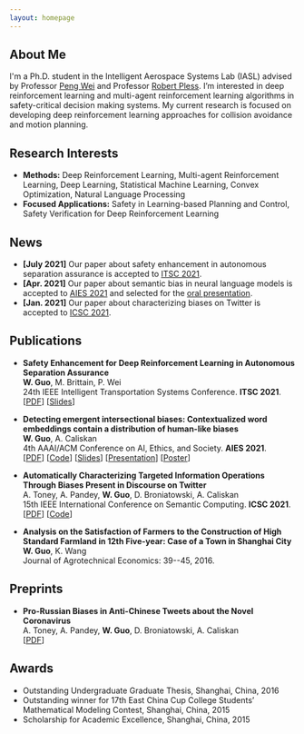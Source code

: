 ```yaml
---
layout: homepage
---
```


## About Me


I'm a Ph.D. student in the Intelligent Aerospace Systems Lab (IASL) advised by Professor [Peng Wei](https://web.seas.gwu.edu/pwei/) and Professor [Robert Pless](https://www2.seas.gwu.edu/~pless/). I’m interested in deep reinforcement learning and multi-agent reinforcement learning algorithms in safety-critical decision making systems. My current research is focused on developing deep reinforcement learning approaches for collision avoidance and motion planning.

## Research Interests

- **Methods:** Deep Reinforcement Learning, Multi-agent Reinforcement Learning, Deep Learning, Statistical Machine Learning, Convex Optimization, Natural Language Processing
- **Focused Applications:** Safety in Learning-based Planning and Control, Safety Verification for Deep Reinforcement Learning

## News

- **[July 2021]** Our paper about safety enhancement in autonomous separation assurance is accepted to [ITSC 2021](https://2021.ieee-itsc.org/).
- **[Apr. 2021]** Our paper about semantic bias in neural language models is accepted to [AIES 2021](https://www.aies-conference.com/2021/) and selected for the [oral presentation](https://slideslive.com/38956056/detecting-emergent-intersectional-biases-contextualized-word-embeddings-contain-a-distribution-of-humanlike-biases).
- **[Jan. 2021]** Our paper about characterizing biases on Twitter is accepted to [ICSC 2021](https://semanticcomputing.wixsite.com/icsc2021).

## Publications

- **Safety Enhancement for Deep Reinforcement Learning in Autonomous Separation Assurance**
  <br>
  **W. Guo**, M. Brittain, P. Wei
  <br>
  24th IEEE Intelligent Transportation Systems Conference. **ITSC 2021**.
  <br>
  [[PDF](https://arxiv.org/pdf/2105.02331.pdf)] [[Slides](https://www.slideshare.net/WeiGuo66/safety-enhancement-for-deep-reinforcement-learning-in-autonomous-separation-assurance)] 

- **Detecting emergent intersectional biases: Contextualized word embeddings contain a distribution of human-like biases**
  <br>
  **W. Guo**, A. Caliskan
  <br>
  4th AAAI/ACM Conference on AI, Ethics, and Society. **AIES 2021**.
  <br>
  [[PDF](https://arxiv.org/pdf/2006.03955.pdf)] [[Code](https://github.com/weiguowilliam/CEAT)] [[Slides](https://www.slideshare.net/WeiGuo66/detecting-emergent-intersectional-biases-contextualized-word-embeddings-contain-a-distribution-of-humanlike-biases)] [[Presentation](https://slideslive.com/38956056/detecting-emergent-intersectional-biases-contextualized-word-embeddings-contain-a-distribution-of-humanlike-biases)] [[Poster](https://www.aies-conference.com/2021/wp-content/posters/44_%20Detecting%20Emergent%20Intersectional%20Biases_%20Contextualized%20Word%20Embeddings%20Contain%20a%20Distribution%20of%20Human-like%20Biases.pdf)]

- **Automatically Characterizing Targeted Information Operations Through Biases Present in Discourse on Twitter**
  <br>
  A. Toney, A. Pandey, **W. Guo**, D. Broniatowski, A. Caliskan
  <br>
  15th IEEE  International Conference on Semantic Computing. **ICSC 2021**.
  <br>
  [[PDF](https://arxiv.org/pdf/2004.08726.pdf)] [[Code](https://github.com/autumntoney/twitter-embeddings)]

- **Analysis on the Satisfaction of Farmers to the Construction of High Standard Farmland in 12th Five-year: Case of a Town in Shanghai City**
  <br>
  **W. Guo**, K. Wang
  <br>
  Journal of Agrotechnical Economics: 39--45, 2016.

## Preprints

- **Pro-Russian Biases in Anti-Chinese Tweets about the Novel Coronavirus**
  <br>
  A. Toney, A. Pandey, **W. Guo**, D. Broniatowski, A. Caliskan
  <br>
  [[PDF](https://europepmc.org/article/PPR/PPR272884)]

## Awards

- Outstanding Undergraduate Graduate Thesis,  Shanghai, China, 2016
- Outstanding winner for 17th East China Cup College Students’ Mathematical Modeling Contest, Shanghai, China, 2015
- Scholarship for Academic Excellence, Shanghai, China, 2015 
